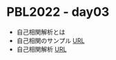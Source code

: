 # PBL2022 - day03

- 自己相関解析とは
- 自己相関のサンプル [URL](https://colab.research.google.com/github/daiki-matsunaga/pbl2022/blob/main/day04/sample.ipynb "link") 
- 自己相関解析 [URL](https://colab.research.google.com/github/daiki-matsunaga/pbl2022/blob/main/day04/autocorrel.ipynb "link") 
